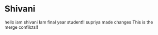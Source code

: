# Shivani
hello iam shivani
Iam final year student!!
supriya made changes
This is the merge confilcts!!

